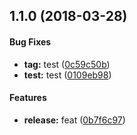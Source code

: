 <a name="1.1.0"></a>
## 1.1.0 (2018-03-28)


#### Bug Fixes

* **tag:**  test ([0c59c50b](0c59c50b))
* **test:**  test ([0109eb98](0109eb98))

#### Features

* **release:**  feat ([0b7f6c97](0b7f6c97))



